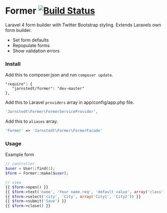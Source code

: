 Former [![Build Status](https://travis-ci.org/jarnstedt/former.svg?branch=master)](https://travis-ci.org/jarnstedt/former)
======

Laravel 4 form builder with Twitter Bootstrap styling. Extends Laravels own form builder.

* Set form defaults
* Repopulate forms
* Show validation errors

### Install
Add this to composer.json and run `composer update`.
```composer
"require": {
   "jarnstedt/former": "dev-master"
},
```

Add this to Laravel `providers` array in app/config/app.php file. 
```php
'Jarnstedt\Former\FormerServiceProvider',
```

Add this to `aliases` array.
```php
'Former' => 'Jarnstedt\Former\FormerFacade'
```

### Usage
Example form
```php
// controller
$user = User::find(1);
$form = Former::make($user);

// view
{{ $form->open() }}
{{ $form->text('name', 'Your name.req', 'default value', array('class' => 'className')) }}
{{ $form->select('city', 'City', array('City1', 'City2')) }}
{{ $form->submit('Save') }}
{{ $form->close() }}
```
